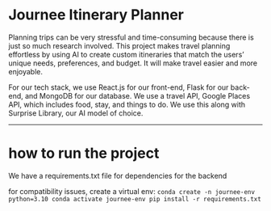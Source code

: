 # Journee Itinerary Planner

Planning trips can be very stressful and time-consuming because there is just so much research involved. This project makes travel planning effortless by using AI to create custom itineraries that match the users’ unique needs, preferences, and budget. It will make travel easier and more enjoyable. 

For our tech stack, we use React.js for our front-end, Flask for our back-end, and MongoDB for our database. We use a travel API, Google Places API, which includes food, stay, and things to do. We use this along with Surprise Library, our AI model of choice.

---

# how to run the project

We have a requirements.txt file for dependencies for the backend

for compatibility issues, create a virtual env:
 `conda create -n journee-env python=3.10
 conda activate journee-env
 pip install -r requirements.txt `
